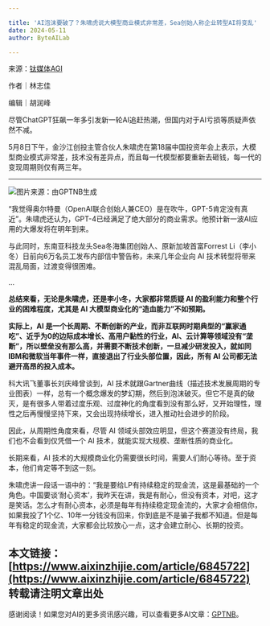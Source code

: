 ```yaml
---

title: 'AI泡沫要破了？朱啸虎说大模型商业模式非常差，Sea创始人称企业转型AI将变乱'
date: 2024-05-11
author: ByteAILab

---
```


来源：[钛媒体AGI](https://mp.weixin.qq.com/s/mApsiv5YZqA1N6s2QNl_Xg)

作者｜林志佳

编辑｜胡润峰

尽管ChatGPT狂飙一年多引发新一轮AI追赶热潮，但国内对于AI亏损等质疑声依然不减。

5月8日下午，金沙江创投主管合伙人朱啸虎在第18届中国投资年会上表示，大模型商业模式非常差，技术没有差异点，而且每一代模型都要重新去砸钱，每一代的变现周期则仅有两三年。

---


![图片来源：由GPTNB生成](http://www.jesonc.com/upload/3B33CB85B496C0CB6FBA4C2BD79320AD/1715302438228/FqKQ7706_ThI8f8sKasuU2VFs7lf.png)

“我觉得奥尔特曼（OpenAI联合创始人兼CEO）是在吹牛，GPT-5肯定没有真近”。朱啸虎还认为，GPT-4已经满足了绝大部分的商业需求。他预计新一波AI应用的大爆发将在明年到来。

与此同时，东南亚科技龙头Sea冬海集团创始人、原新加坡首富Forrest Li（李小冬）日前向6万名员工发布内部信中警告称，未来几年企业向 AI 技术转型将带来混乱局面，过渡变得很困难。

...

**总结来看，无论是朱啸虎，还是李小冬，大家都非常质疑 AI 的盈利能力和整个行业的困难程度，尤其是 AI 大模型商业化的“造血能力”不如预期。**

**实际上，AI 是一个长周期、不断创新的产业，而非互联网时期典型的“赢家通吃”、近乎为0的边际成本增长、高用户黏性的行业，AI、云计算等领域没有“垄断”，所以壁垒没有那么高，并需要不断技术创新，一旦减少研发投入，就如同IBM和微软当年事件一样，直接退出了行业头部位置，因此，所有 AI 公司都无法避开高昂的投入成本。**

科大讯飞董事长刘庆峰曾谈到，AI 技术就跟Gartner曲线（描述技术发展周期的专业图表）一样，总有一个概念爆发的梦幻期，然后到泡沫破灭。但它不是真的破灭，是有很多人带着过度乐观、过度神化的角度看到没有那么好，又开始理性，理性之后再慢慢坚持下来，又会出现持续增长，进入推动社会进步的阶段。

因此，从周期性角度来看，尽管 AI 领域头部效应明显，但这个赛道没有终局，我们也不会看到仅凭借一个 AI 技术，就能实现大规模、垄断性质的商业化。

长期来看，AI 技术的大规模商业化仍需要很长时间，需要人们耐心等待。至于资本，他们肯定等不到这一刻。

朱啸虎讲一段话一语中的：“我是要给LP有持续稳定的现金流，这是最基础的一个角色。中国要谈‘耐心资本’，我昨天在讲，我是有耐心，但没有资本，对吧，这才是笑话。怎么才有耐心资本，必须是每年有持续稳定现金流的，大家才会相信你，如果我投了1个亿、10年一分钱没有回来，你到底是不是骗子我都不知道。但是每年有稳定的现金流，大家都会比较放心一点，这才会建立耐心、长期的投资。

**本文链接：** [https://www.aixinzhijie.com/article/6845722](https://www.aixinzhijie.com/article/6845722)  
转载请注明文章出处
---
感谢阅读！如果您对AI的更多资讯感兴趣，可以查看更多AI文章：[GPTNB](https://gptnb.com)。